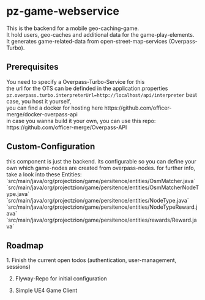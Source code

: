 <h1>pz-game-webservice</h1>

This is the backend for a mobile geo-caching-game.<br />
It hold users, geo-caches and additional data for the game-play-elements.<br />
It generates game-related-data from open-street-map-services (Overpass-Turbo).<br />

<h2>Prerequisites</h2>
You need to specify a Overpass-Turbo-Service for this <br />
the url for the OTS can be definded in the application.properties<br />
<code>pz.overpass.turbo.interpreterUrl=http://localhost/api/interpreter</code>
best case, you host it yourself, <br />
you can find a docker for hosting here https://github.com/officer-merge/docker-overpass-api <br />
in case you wanna build it your own, you can use this repo: https://github.com/officer-merge/Overpass-API <br />

<h2>Custom-Configuration</h2>
this component is just the backend.
its configurable so you can define your own which game-nodes are created from overpass-nodes.
for further info, take a look into these Entities:<br />
`src/main/java/org/projectzion/game/persitence/entities/OsmMatcher.java`<br />
`src/main/java/org/projectzion/game/persitence/entities/OsmMatcherNodeType.java`<br />
`src/main/java/org/projectzion/game/persitence/entities/NodeType.java`<br />
`src/main/java/org/projectzion/game/persitence/entities/NodeTypeReward.java`<br />
`src/main/java/org/projectzion/game/persitence/entities/rewards/Reward.java`<br />

<h2>Roadmap</h2>
1. Finish the current open todos (authentication, user-management, sessions)

2. Flyway-Repo for initial configuration

3. Simple UE4 Game Client